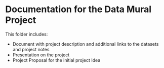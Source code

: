 # Documentation for the Data Mural Project
This folder includes:
* Document with project description and additional links to the datasets and project notes
* Presentation on the project
* Project Proposal for the initial project Idea
